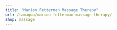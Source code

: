 ```yaml
---
title: "Marion Fetterman Massage Therapy"
url: /tamaqua/marion-fetterman-massage-therapy/
shop: massage
---
```


